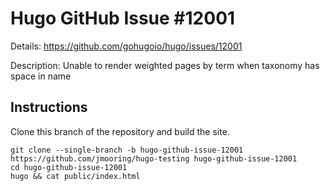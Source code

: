 # Hugo GitHub Issue #12001

Details: <https://github.com/gohugoio/hugo/issues/12001>

Description: Unable to render weighted pages by term when taxonomy has space in name

## Instructions

Clone this branch of the repository and build the site.

```text
git clone --single-branch -b hugo-github-issue-12001 https://github.com/jmooring/hugo-testing hugo-github-issue-12001
cd hugo-github-issue-12001
hugo && cat public/index.html 
```
